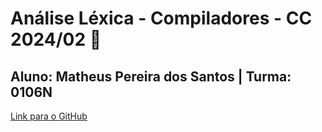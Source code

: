 # Análise Léxica - Compiladores - CC 2024/02 👋

## Aluno: Matheus Pereira dos Santos | Turma: 0106N

[Link para o GitHub](https://github.com/fryttzz/compilador-cs-0106-24-2)